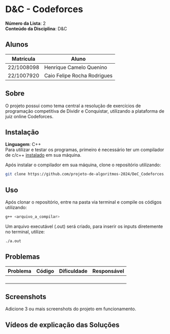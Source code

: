 # D&C - Codeforces

**Número da Lista**: 2<br>
**Conteúdo da Disciplina**: D&C

## Alunos
|Matrícula | Aluno |
| -- | -- |
| 22/1008098  |  Henrique Camelo Quenino |
| 22/1007920  |  Caio Felipe Rocha Rodrigues |

## Sobre 
O projeto possui como tema central a resolução de exercícios de programação competitiva de Dividir e Conquistar, utilizando a plataforma de juiz online Codeforces. 

## Instalação 

**Linguagem**: C++<br>
Para utilizar e testar os programas, primeiro é necessário ter um compilador de c/c++ [instalado](https://www.geeksforgeeks.org/installing-mingw-tools-for-c-c-and-changing-environment-variable/) em sua máquina.

Após instalar o compilador em sua máquina, clone o repositório utilizando:

``` bash
git clone https://github.com/projeto-de-algoritmos-2024/DeC_Codeforces.git
```

## Uso 

Após clonar o repositório, entre na pasta via terminal e compile os códigos utilizando:

``` bash
g++ <arquivo_a_compilar>
```

Um arquivo executável (.out) será criado, para inserir os inputs diretemente no terminal, utilize:

```bash
./a.out
```

## Problemas 
| Problema | Código | Dificuldade | Responsável |
| -- | -- | -- | -- |
|  |  |  |  |
|  |  |  |  |
|  |  |  |  | 
|  |  |  |  |

## Screenshots
Adicione 3 ou mais screenshots do projeto em funcionamento.

## Vídeos de explicação das Soluções





